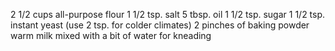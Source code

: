 2 1/2 cups all-purpose flour
1 1/2 tsp. salt
5 tbsp. oil
1 1/2 tsp. sugar
1 1/2 tsp. instant yeast (use 2 tsp. for colder climates)
2 pinches of baking powder
warm milk mixed with a bit of water for kneading
